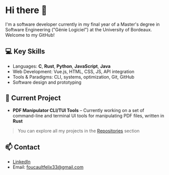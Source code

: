 # Hi there 👋

I'm a software developer currently in my final year of a Master's degree in Software Engineering ("Génie Logiciel") at the University of Bordeaux. Welcome to my GitHub!

## 💻 Key Skills
- Languages: **C**, **Rust**, **Python**, **JavaScript**, **Java**
- Web Development: Vue.js, HTML, CSS, JS, API integration
- Tools & Paradigms: CLI, systems, optimization, Git, GitHub
- Software design and prototyping

## 🚀 Current Project
- **PDF Manipulator CLI/TUI Tools** – Currently working on a set of command-line and terminal UI tools for manipulating PDF files, written in **Rust**
  
> You can explore all my projects in the [Repositories](https://github.com/foucaultfelix33?tab=repositories) section

## 📫 Contact
- [LinkedIn](https://www.linkedin.com/in/felix-foucault/)
- Email: foucaultfelix33@gmail.com
